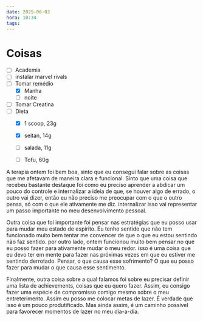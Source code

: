 ```yaml
---
date: 2025-06-03
hora: 10:34
tags:
---
```





# Coisas
- [ ] Academia
- [ ] instalar marvel rivals
- [ ] Tomar remédio
	- [x] Manha
	- [ ] noite
- [ ] Tomar Creatina
- [ ] Dieta
	- [x] 1 scoop, 23g
	- [x] seitan, 14g
	- [ ] salada, 11g
	- [ ] Tofu, 60g


A terapia ontem foi bem boa, sinto que eu consegui falar sobre as coisas que me afetavam de maneira clara e funcional. Sinto que uma coisa que recebeu bastante destaque foi como eu preciso aprender a abdicar um pouco do controle e internalizar a ideia de que, se houver algo de errado, o outro vai dizer, então eu não preciso me preocupar com o que o outro pensa, só com o que ele ativamente me diz. internalizar isso vai representar um passo importante no meu desenvolvimento pessoal. 

Outra coisa que foi importante foi pensar nas estratégias que eu posso usar para mudar meu estado de espírito. Eu tenho sentido que não tem funcionado muito bem tentar me convencer de que o que eu estou sentindo não faz sentido. por outro lado, ontem funcionou muito bem pensar no que eu posso fazer para ativamente mudar o meu redor. isso é uma coisa que eu devo ter em mente para fazer nas próximas vezes em que eu estiver me sentindo derrotado. Pensar, o que causa esse sofrimento? O que eu posso fazer para mudar o que causa esse sentimento. 

Finalmente, outra coisa sobre a qual falamos foi sobre eu precisar definir uma lista de achievements, coisas que eu quero fazer. Assim, eu consigo fazer uma espécie de compromisso comigo mesmo sobre o meu entreterimento. Assim eu posso me colocar metas de lazer. É verdade que isso é um pouco produtificado. Mas ainda assim, é um caminho possível para favorecer momentos de lazer no meu dia-a-dia.